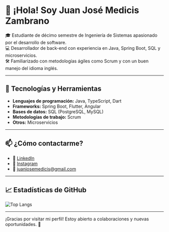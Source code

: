 # 👋 ¡Hola! Soy Juan José Medicis Zambrano

🎓 Estudiante de décimo semestre de Ingeniería de Sistemas apasionado por el desarrollo de software.  
💻 Desarrollador de back-end con experiencia en Java, Spring Boot, SQL y microservicios.  
🛠️ Familiarizado con metodologías ágiles como Scrum y con un buen manejo del idioma inglés.

---

## 🧰 Tecnologías y Herramientas

- **Lenguajes de programación:** Java, TypeScript, Dart
- **Frameworks:** Spring Boot, Flutter, Angular
- **Bases de datos:** SQL (PostgreSQL, MySQL)
- **Metodologías de trabajo:** Scrum
- **Otros:** Microservicios

---

## 📫 ¿Cómo contactarme?

- 💼 [LinkedIn](https://www.linkedin.com/in/juanjosemedicis)
- 📸 [Instagram](https://www.instagram.com/juan.medicis)
- 📧 juanjosemedicis@gmail.com

---

## 📈 Estadísticas de GitHub

![Top Langs](https://github-readme-stats.vercel.app/api/top-langs/?username=Juan-MZ&layout=compact&theme=radical&hide=SWIG,Makefile)

---

¡Gracias por visitar mi perfil! Estoy abierto a colaboraciones y nuevas oportunidades. 🚀
